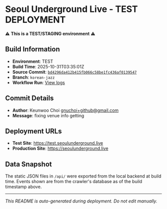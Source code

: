 # Seoul Underground Live - TEST DEPLOYMENT

⚠️ **This is a TEST/STAGING environment** ⚠️

## Build Information

- **Environment**: TEST
- **Build Time**: 2025-10-31T03:35:01Z
- **Source Commit**: [`bd4296da412b415fb066c58be1fc436af0139547`](https://github.com/keunwoochoi/seoulunderground.live/commit/bd4296da412b415fb066c58be1fc436af0139547)
- **Branch**: `korean-jazz`
- **Workflow Run**: [View logs](https://github.com/keunwoochoi/seoulunderground.live/actions/runs/18961884789)

## Commit Details

- **Author**: Keunwoo Choi <gnuchoi+github@gmail.com>
- **Message**: fixing venue info getting

## Deployment URLs

- **Test Site**: https://test.seoulunderground.live
- **Production Site**: https://seoulunderground.live

## Data Snapshot

The static JSON files in `/api/` were exported from the local backend at build time.
Events shown are from the crawler's database as of the build timestamp above.

---

*This README is auto-generated during deployment. Do not edit manually.*
